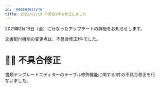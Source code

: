 ```yaml
---
id: '900004633246'
title: 2021/02/19 不具合1件を修正しました
---
```

2021年2月19日（金）に行なったアップデートの詳細をお知らせします。

文書配付機能の変更点は、不具合修正1件でした。

# 👨‍⚕️ 不具合修正

書類テンプレートエディターのテーブル修飾機能に関する1件の不具合修正を行ないました。
